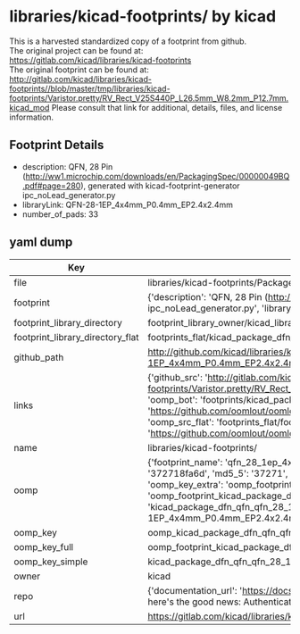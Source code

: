 # libraries/kicad-footprints/ by kicad  
This is a harvested standardized copy of a footprint from github.  
The original project can be found at:  
https://gitlab.com/kicad/libraries/kicad-footprints  
The original footprint can be found at:
http://gitlab.com/kicad/libraries/kicad-footprints//blob/master/tmp/libraries/kicad-footprints/Varistor.pretty/RV_Rect_V25S440P_L26.5mm_W8.2mm_P12.7mm.kicad_mod
Please consult that link for additional, details, files, and license information.  
## Footprint Details
* description: QFN, 28 Pin (http://ww1.microchip.com/downloads/en/PackagingSpec/00000049BQ.pdf#page=280), generated with kicad-footprint-generator ipc_noLead_generator.py  
* libraryLink: QFN-28-1EP_4x4mm_P0.4mm_EP2.4x2.4mm  
* number_of_pads: 33  
## yaml dump  
| Key | Value |  
| --- | --- |  
| file | libraries/kicad-footprints/Package_DFN_QFN.pretty/QFN-28-1EP_4x4mm_P0.4mm_EP2.4x2.4mm.kicad_mod |  
| footprint | {'description': 'QFN, 28 Pin (http://ww1.microchip.com/downloads/en/PackagingSpec/00000049BQ.pdf#page=280), generated with kicad-footprint-generator ipc_noLead_generator.py', 'libraryLink': 'QFN-28-1EP_4x4mm_P0.4mm_EP2.4x2.4mm', 'number_of_pads': 33} |  
| footprint_library_directory | footprint_library_owner/kicad_libraries/kicad-footprints/ |  
| footprint_library_directory_flat | footprints_flat/kicad_package_dfn_qfn_qfn_28_1ep_4x4mm_p0_4mm_ep2_4x2_4mm/working |  
| github_path | http://github.com/kicad/libraries/kicad-footprints//blob/master/tmp/libraries/kicad-footprints/Package_DFN_QFN.pretty/QFN-28-1EP_4x4mm_P0.4mm_EP2.4x2.4mm.kicad_mod |  
| links | {'github_src': 'http://gitlab.com/kicad/libraries/kicad-footprints//blob/master/tmp/libraries/kicad-footprints/Varistor.pretty/RV_Rect_V25S440P_L26.5mm_W8.2mm_P12.7mm.kicad_mod', 'github_src_repo': 'https://gitlab.com/kicad/libraries/kicad-footprints', 'oomp_bot': 'footprints/kicad_package_dfn_qfn_qfn_28_1ep_4x4mm_p0_4mm_ep2_4x2_4mm/working', 'oomp_bot_github': 'https://github.com/oomlout/oomlout_oomp_footprint_bot/tree/main/footprints/kicad_package_dfn_qfn_qfn_28_1ep_4x4mm_p0_4mm_ep2_4x2_4mm/working', 'oomp_src_flat': 'footprints_flat/footprints_flat/kicad_package_dfn_qfn_qfn_28_1ep_4x4mm_p0_4mm_ep2_4x2_4mm/working', 'oomp_src_flat_github': 'https://github.com/oomlout/oomlout_oomp_footprint_src/tree/main/footprints_flat/kicad_package_dfn_qfn_qfn_28_1ep_4x4mm_p0_4mm_ep2_4x2_4mm/working'} |  
| name | libraries/kicad-footprints/ |  
| oomp | {'footprint_name': 'qfn_28_1ep_4x4mm_p0_4mm_ep2_4x2_4mm', 'library_name': 'package_dfn_qfn', 'md5': '372718fa6dd64e8127d72a2ab57f91f7', 'md5_10': '372718fa6d', 'md5_5': '37271', 'md5_6': '372718', 'oomp_key': 'oomp_kicad_package_dfn_qfn_qfn_28_1ep_4x4mm_p0_4mm_ep2_4x2_4mm', 'oomp_key_extra': 'oomp_footprint_kicad_package_dfn_qfn_qfn_28_1ep_4x4mm_p0_4mm_ep2_4x2_4mm', 'oomp_key_full': 'oomp_footprint_kicad_package_dfn_qfn_qfn_28_1ep_4x4mm_p0_4mm_ep2_4x2_4mm_372718', 'oomp_key_simple': 'kicad_package_dfn_qfn_qfn_28_1ep_4x4mm_p0_4mm_ep2_4x2_4mm', 'original_filename': 'libraries/kicad-footprints/Package_DFN_QFN.pretty/QFN-28-1EP_4x4mm_P0.4mm_EP2.4x2.4mm.kicad_mod', 'owner_name': 'kicad'} |  
| oomp_key | oomp_kicad_package_dfn_qfn_qfn_28_1ep_4x4mm_p0_4mm_ep2_4x2_4mm |  
| oomp_key_full | oomp_footprint_kicad_package_dfn_qfn_qfn_28_1ep_4x4mm_p0_4mm_ep2_4x2_4mm |  
| oomp_key_simple | kicad_package_dfn_qfn_qfn_28_1ep_4x4mm_p0_4mm_ep2_4x2_4mm |  
| owner | kicad |  
| repo | {'documentation_url': 'https://docs.github.com/rest/overview/resources-in-the-rest-api#rate-limiting', 'message': "API rate limit exceeded for 84.66.173.59. (But here's the good news: Authenticated requests get a higher rate limit. Check out the documentation for more details.)"} |  
| url | https://gitlab.com/kicad/libraries/kicad-footprints |  


